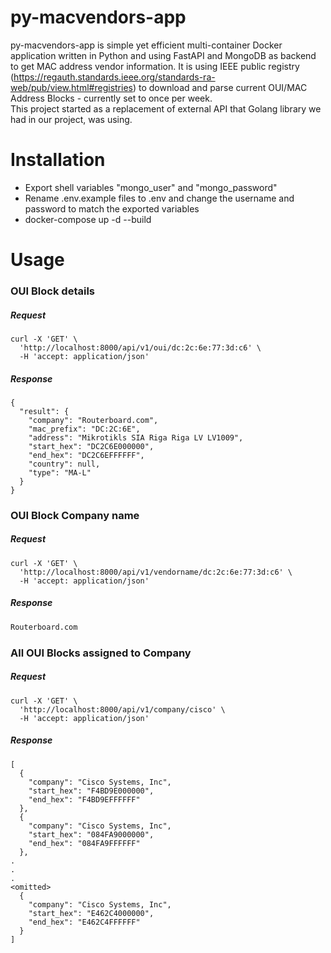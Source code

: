 # py-macvendors-app
py-macvendors-app is simple yet efficient multi-container Docker application written in Python and using FastAPI and MongoDB as backend to get MAC address vendor information.
It is using IEEE public registry (https://regauth.standards.ieee.org/standards-ra-web/pub/view.html#registries) to download and parse current OUI/MAC Address Blocks - currently set to once per week.\
This project started as a replacement of external API that Golang library we had in our project, was using.

# Installation
* Export shell variables "mongo_user" and "mongo_password"
* Rename .env.example files to .env and change the username and password to match the exported variables
* docker-compose up -d --build

# Usage
### OUI Block details
##### Request
```
curl -X 'GET' \
  'http://localhost:8000/api/v1/oui/dc:2c:6e:77:3d:c6' \
  -H 'accept: application/json'
```

##### Response
```
{
  "result": {
    "company": "Routerboard.com",
    "mac_prefix": "DC:2C:6E",
    "address": "Mikrotikls SIA Riga Riga LV LV1009",
    "start_hex": "DC2C6E000000",
    "end_hex": "DC2C6EFFFFFF",
    "country": null,
    "type": "MA-L"
  }
}
```


### OUI Block Company name
##### Request
```
curl -X 'GET' \
  'http://localhost:8000/api/v1/vendorname/dc:2c:6e:77:3d:c6' \
  -H 'accept: application/json'
```

##### Response
```html
Routerboard.com
```


### All OUI Blocks assigned to Company
##### Request
```
curl -X 'GET' \
  'http://localhost:8000/api/v1/company/cisco' \
  -H 'accept: application/json'
```

##### Response
```
[
  {
    "company": "Cisco Systems, Inc",
    "start_hex": "F4BD9E000000",
    "end_hex": "F4BD9EFFFFFF"
  },
  {
    "company": "Cisco Systems, Inc",
    "start_hex": "084FA9000000",
    "end_hex": "084FA9FFFFFF"
  },
.
.
.
<omitted>
  {
    "company": "Cisco Systems, Inc",
    "start_hex": "E462C4000000",
    "end_hex": "E462C4FFFFFF"
  }
]
```
